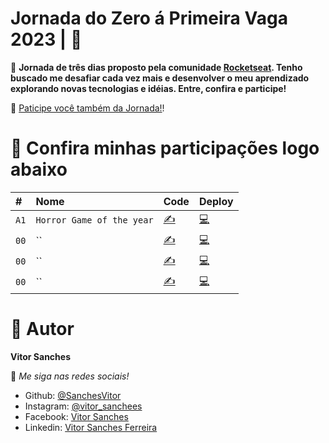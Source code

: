 # Jornada do Zero á Primeira Vaga 2023 | 👾

📌 **Jornada de três dias proposto pela comunidade [Rocketseat](https://www.rocketseat.com.br). 
Tenho buscado me desafiar cada vez mais e desenvolver o meu aprendizado explorando novas tecnologias e idéias. Entre, confira e participe!**


🎯 [Paticipe você também da Jornada!](https://app.rocketseat.com.br/jornada-primeira-vaga)!


# 💎 Confira minhas participações logo abaixo 

|   #  |    Nome        | Code  | Deploy   |
| :--- | :------------- | :------ | :------|
| `A1` | `Horror Game of the year` |  [✍](https://github.com/SanchesVitor/Jornada-Rocketseat/tree/main/Aula01) |[💻](https://sanchesvitor.github.io/Jornada-Rocketseat/Aula01/) |
| `00` | `` |  [✍]() |[💻]() |
| `00` | `` | [✍]() |[💻]() |
| `00` | `` | [✍]() |[💻]() |



# 👤 Autor

**Vitor Sanches**

👾 _Me siga nas redes sociais!_

- Github: [@SanchesVitor](https://github.com/SanchesVitor)
- Instagram: [@vitor_sanchees](https://www.instagram.com/vitor_sanchees/)
- Facebook: [Vitor Sanches](https://www.facebook.com/vitor.sanches.1232/)
- Linkedin: [Vitor Sanches Ferreira](https://www.linkedin.com/in/vitor-sanches-f/)
